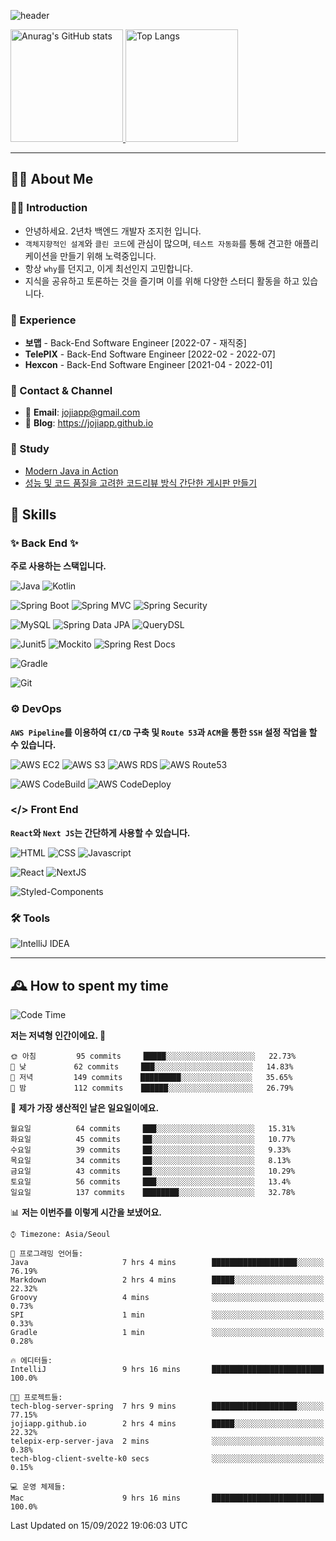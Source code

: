 ![header](https://capsule-render.vercel.app/api?type=transparent&fontColor=6b32af&height=200&text=Back-End%20Developer&fontSize=60)

<!-- 
[![Anurag's GitHub stats](https://github-readme-stats.vercel.app/api?username=jojiapp&show_icons=true&theme=midnight-purple&locale=kr)](https://github.com/jojiapp/TIL)
 -->
 
<a href="https://github.com/jojiapp/TIL">
  <img height="180px" src="https://github-readme-stats.vercel.app/api?username=jojiapp&show_icons=true&theme=midnight-purple&locale=kr" alt="Anurag's GitHub stats"/>
</a>

<a href="https://github.com/jojiapp/TIL">
  <img height="180px" src="https://github-readme-stats.vercel.app/api/top-langs/?username=jojiapp&theme=midnight-purple&layout=compact&locale=kr" alt="Top Langs"/>
</a>

<!-- 
<a href="https://solved.ac/jojiapp97">
  <img height="180px" src="http://mazassumnida.wtf/api/v2/generate_badge?boj=jojiapp97" alt="Solved.ac프로필"/>
</a>
 -->
---

## 💁‍♂️ About Me

### 🙇‍♂️ Introduction

- 안녕하세요. 2년차 백엔드 개발자 조지헌 입니다.
- `객체지향적인 설계`와 `클린 코드`에 관심이 많으며, `테스트 자동화`를 통해 견고한 애플리케이션을 만들기 위해 노력중입니다.
- 항상 `why`를 던지고, 이게 최선인지 고민합니다.
- 지식을 공유하고 토론하는 것을 즐기며 이를 위해 다양한 스터디 활동을 하고 있습니다.

### 💼 Experience

- **보맵** - Back-End Software Engineer [2022-07 - 재직중]
- **TelePIX** - Back-End Software Engineer [2022-02 - 2022-07]
- **Hexcon** - Back-End Software Engineer [2021-04 - 2022-01]

### 🤝 Contact & Channel

- 📧 **Email**: jojiapp@gmail.com
- 📜 **Blog**: https://jojiapp.github.io

### 📖 Study

- [Modern Java in Action](https://github.com/Tianea2160/ModernJavaInActionStudy)
- [성능 및 코드 품질을 고려한 코드리뷰 방식 간단한 게시판 만들기](https://github.com/spring-React-blog/blog-server-jh)

## 🔨 Skills

### ✨ Back End ✨

**주로 사용하는 스택입니다.**

![Java](https://img.shields.io/badge/-Java-007396?logo=java&logoColor=white)
![Kotlin](https://img.shields.io/badge/-Kotlin-7F52FF?logo=kotlin&logoColor=white)

![Spring Boot](https://img.shields.io/badge/-Spring%20Boot-6DB33F?logo=spring%20boot&logoColor=white)
![Spring MVC](https://img.shields.io/badge/-Spring%20MVC-6DB33F)
![Spring Security](https://img.shields.io/badge/-Spring%20Security-6DB33F?logo=spring%20security&logoColor=white)

![MySQL](https://img.shields.io/badge/-MySQL-4479A1?logo=mysql&logoColor=white)
![Spring Data JPA](https://img.shields.io/badge/-Spring%20Data%20JPA-6DB33F?)
![QueryDSL](https://img.shields.io/badge/-QueryDSL-3E4348)

![Junit5](https://img.shields.io/badge/-Junit5-25A162?logo=junit5&logoColor=white)
![Mockito](https://img.shields.io/badge/-Mockito-25A162?)
![Spring Rest Docs](https://img.shields.io/badge/-Spring%20Rest%20Docs-6DB33F)

![Gradle](https://img.shields.io/badge/-Gradle-02303A?logo=gradle&logoColor=white)

![Git](https://img.shields.io/badge/-Git-F05032?logo=git&logoColor=white)

### ⚙️ DevOps

**`AWS Pipeline`를 이용하여 `CI/CD` 구축 및 `Route 53`과 `ACM`을 통한 `SSH` 설정 작업을 할 수 있습니다.**

![AWS EC2](https://img.shields.io/badge/-AWS%20EC2-FF9900)
![AWS S3](https://img.shields.io/badge/-AWS%20S3-569A31?logo=Amazon%20S3&logoColor=white)
![AWS RDS](https://img.shields.io/badge/-AWS%20RDS-4053D6)
![AWS Route53](https://img.shields.io/badge/-AWS%20Route53-FF9900)

![AWS CodeBuild](https://img.shields.io/badge/-AWS%20CodeBuild-6DB33F)
![AWS CodeDeploy](https://img.shields.io/badge/-AWS%20CodeDeploy-6DB33F?&)

### </> Front End

**`React`와 `Next JS`는 간단하게 사용할 수 있습니다.**

![HTML](https://img.shields.io/badge/-HTML-E34F26?logo=html5&logoColor=white)
![CSS](https://img.shields.io/badge/-CSS-1572B6?logo=css3&logoColor=white)
![Javascript](https://img.shields.io/badge/-Javascript-F7DF1E?logo=javascript&logoColor=white)

![React](https://img.shields.io/badge/-React-61DAFB?logo=react&logoColor=white)
![NextJS](https://img.shields.io/badge/-NextJS-000000?logo=next.js&logoColor=white)

![Styled-Components](https://img.shields.io/badge/Styled%20Components-DB7093?logo=styledComponents&logoColor=white)

### 🛠 Tools

![IntelliJ IDEA](https://img.shields.io/badge/-IntelliJ%20IDEA-FF0000?logo=intellij%20idea&logoColor=white)

---

## 🕰 How to spent my time
<!--START_SECTION:waka-->
![Code Time](http://img.shields.io/badge/Code%20Time-443%20hrs%2058%20mins-blue)

**저는 저녁형 인간이에요. 🦉** 

```text
🌞 아침         95 commits     █████░░░░░░░░░░░░░░░░░░░░   22.73% 
🌆 낮　         62 commits     ███░░░░░░░░░░░░░░░░░░░░░░   14.83% 
🌃 저녁         149 commits    █████████░░░░░░░░░░░░░░░░   35.65% 
🌙 밤　         112 commits    ██████░░░░░░░░░░░░░░░░░░░   26.79%

```
📅 **제가 가장 생산적인 날은 일요일이에요.** 

```text
월요일          64 commits     ███░░░░░░░░░░░░░░░░░░░░░░   15.31% 
화요일          45 commits     ██░░░░░░░░░░░░░░░░░░░░░░░   10.77% 
수요일          39 commits     ██░░░░░░░░░░░░░░░░░░░░░░░   9.33% 
목요일          34 commits     ██░░░░░░░░░░░░░░░░░░░░░░░   8.13% 
금요일          43 commits     ██░░░░░░░░░░░░░░░░░░░░░░░   10.29% 
토요일          56 commits     ███░░░░░░░░░░░░░░░░░░░░░░   13.4% 
일요일          137 commits    ████████░░░░░░░░░░░░░░░░░   32.78%

```


📊 **저는 이번주를 이렇게 시간을 보냈어요.** 

```text
⌚︎ Timezone: Asia/Seoul

💬 프로그래밍 언어들: 
Java                     7 hrs 4 mins        ███████████████████░░░░░░   76.19% 
Markdown                 2 hrs 4 mins        █████░░░░░░░░░░░░░░░░░░░░   22.32% 
Groovy                   4 mins              ░░░░░░░░░░░░░░░░░░░░░░░░░   0.73% 
SPI                      1 min               ░░░░░░░░░░░░░░░░░░░░░░░░░   0.33% 
Gradle                   1 min               ░░░░░░░░░░░░░░░░░░░░░░░░░   0.28%

🔥 에디터들: 
IntelliJ                 9 hrs 16 mins       █████████████████████████   100.0%

🐱‍💻 프로젝트들: 
tech-blog-server-spring  7 hrs 9 mins        ███████████████████░░░░░░   77.15% 
jojiapp.github.io        2 hrs 4 mins        █████░░░░░░░░░░░░░░░░░░░░   22.32% 
telepix-erp-server-java  2 mins              ░░░░░░░░░░░░░░░░░░░░░░░░░   0.38% 
tech-blog-client-svelte-k0 secs              ░░░░░░░░░░░░░░░░░░░░░░░░░   0.15%

💻 운영 체제들: 
Mac                      9 hrs 16 mins       █████████████████████████   100.0%

```


 Last Updated on 15/09/2022 19:06:03 UTC
<!--END_SECTION:waka-->
